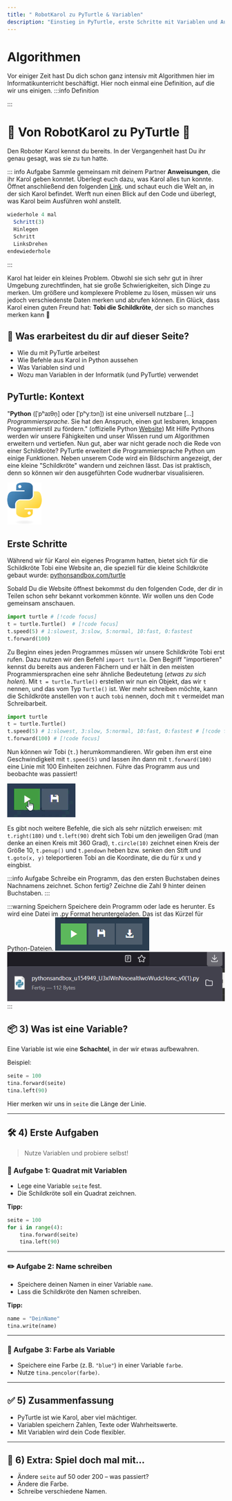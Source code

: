 ```yaml
---
title: " RobotKarol zu PyTurtle & Variablen"
description: "Einstieg in PyTurtle, erste Schritte mit Variablen und Aufgaben für den Einstieg."
---
```

# Algorithmen

Vor einiger Zeit hast Du dich schon ganz intensiv mit Algorithmen hier im Informatikunterricht beschäftigt. Hier noch einmal eine Definition, auf die wir uns einigen.
:::info Definition

:::



# 🤖 Von RobotKarol zu PyTurtle 🐢
Den Roboter Karol kennst du bereits. In der Vergangenheit hast Du ihr genau gesagt, was sie zu tun hatte.

::: info Aufgabe
Sammle gemeinsam mit deinem Partner **Anweisungen**, die ihr Karol geben konntet. Überlegt euch dazu, was Karol alles tun konnte. Öffnet anschließend den folgenden [Link](https://karol.arrrg.de/#WFCC). und schaut euch die Welt an, in der sich Karol befindet. Werft nun einen Blick auf den Code und überlegt, was Karol beim Ausführen wohl anstellt.
```js
wiederhole 4 mal
  Schritt(3)
  Hinlegen
  Schritt
  LinksDrehen
endewiederhole
```
:::


Karol hat leider ein kleines Problem. Obwohl sie sich sehr gut in ihrer Umgebung zurechtfinden, hat sie große Schwierigkeiten, sich Dinge zu merken. Um größere und komplexere Probleme zu lösen, müssen wir uns jedoch verschiedenste Daten merken und abrufen können. Ein Glück, dass Karol einen guten Freund hat: **Tobi die Schildkröte**, der sich so manches merken kann 🐢



## 🎯 Was erarbeitest du dir auf dieser Seite?
- Wie du mit PyTurtle arbeitest
- Wie Befehle aus Karol in Python aussehen
- Was Variablen sind und
- Wozu man Variablen in der Informatik (und PyTurtle) verwendet



##  PyTurtle: Kontext

"**Python** ([ˈpʰaɪθn̩] oder [ˈpʰyːtɔn]) ist eine universell nutzbare [...] *Programmiersprache*. Sie hat den Anspruch, einen gut lesbaren, knappen Programmierstil zu fördern." (offizielle Python [Website](https://www.python.org/doc/essays/blurb/)) Mit Hilfe Pythons werden wir unsere Fähigkeiten und unser Wissen rund um Algorithmen erweitern und vertiefen. Nun gut, aber war nicht gerade noch die Rede von einer Schildkröte?
PyTurtle erweitert die Programmiersprache Python um einige Funktionen. Neben unserem Code wird ein Bildschirm angezeigt, der eine kleine "Schildkröte" wandern und zeichnen lässt. Das ist praktisch, denn so können wir den ausgeführten Code wudnerbar visualisieren.

<img src="./python-logo-only.png" alt="Python Logo" width="80" />

## Erste Schritte

Während wir für Karol ein eigenes Programm hatten, bietet sich für die Schildkröte Tobi eine Website an, die speziell für die kleine Schildkröte gebaut wurde: [pythonsandbox.com/turtle](https://pythonsandbox.com/turtle)

Sobald Du die Website öffnest bekommst du den folgenden Code, der dir in Teilen schon sehr bekannt vorkommen könnte. Wir wollen uns den Code gemeinsam anschauen.

```python
import turtle # [!code focus]
t = turtle.Turtle()  # [!code focus]
t.speed(5) # 1:slowest, 3:slow, 5:normal, 10:fast, 0:fastest
t.forward(100)
```
Zu Beginn eines jeden Programmes müssen wir unsere Schildkröte Tobi erst rufen. Dazu nutzen wir den Befehl `import turtle`. Den Begriff "importieren" kennst du bereits aus anderen Fächern und er hält in den meisten Programmiersprachen eine sehr ähnliche Bedeutetung (*etwas zu sich holen*). Mit `t = turtle.Turtle()` erstellen wir nun ein Objekt, das wir `t` nennen, und das vom Typ `Turtle()` ist. Wer mehr schreiben möchte, kann die Schildkröte anstellen von `t` auch `tobi` nennen, doch mit `t` vermeidet man Schreibarbeit.

```python
import turtle
t = turtle.Turtle()  
t.speed(5) # 1:slowest, 3:slow, 5:normal, 10:fast, 0:fastest # [!code focus]
t.forward(100) # [!code focus]
```
Nun können wir Tobi (`t.`) herumkommandieren. Wir geben ihm erst eine Geschwindigkeit mit `t.speed(5)` und lassen ihn dann mit `t.forward(100)` eine Linie mit 100 Einheiten zeichnen. Führe das Programm aus und beobachte was passiert!

![Ausführen](press_play.gif)

Es gibt noch weitere Befehle, die sich als sehr nützlich erweisen: mit `t.right(180)` und `t.left(90)` dreht sich Tobi um den jeweiligen Grad (man denke an einen Kreis mit 360 Grad), `t.circle(10)` zeichnet einen Kreis der Größe 10, `t.penup()` und `t.pendown` heben bzw. senken den Stift und `t.goto(x, y)` teleportieren Tobi an die Koordinate, die du für x und y eingbist.

:::info Aufgabe
Schreibe ein Programm, das den ersten Buchstaben deines Nachnamens zeichnet. Schon fertig? Zeichne die Zahl 9 hinter deinen Buchstaben.
:::

:::warning Speichern
Speichere dein Programm oder lade es herunter. Es wird eine Datei im .py Format heruntergeladen. Das ist das Kürzel für Python-Dateien.
![Speichern](./Screenshot%202025-07-20%20124954.png)
![Python-Datei im Downloadordner](Screenshot%202025-07-20%20124507.png)
:::
## 📦 **3) Was ist eine Variable?**

Eine Variable ist wie eine **Schachtel**, in der wir etwas aufbewahren.

Beispiel:

```python
seite = 100
tina.forward(seite)
tina.left(90)
```

Hier merken wir uns in `seite` die Länge der Linie.

---

## 🛠️ **4) Erste Aufgaben**

> Nutze Variablen und probiere selbst!

### 🐢 Aufgabe 1: Quadrat mit Variablen
- Lege eine Variable `seite` fest.
- Die Schildkröte soll ein Quadrat zeichnen.

**Tipp:**
```python
seite = 100
for i in range(4):
    tina.forward(seite)
    tina.left(90)
```



---

### ✏️ Aufgabe 2: Name schreiben
- Speichere deinen Namen in einer Variable `name`.
- Lass die Schildkröte den Namen schreiben.

**Tipp:**
```python
name = "DeinName"
tina.write(name)
```

---

### 🎨 Aufgabe 3: Farbe als Variable
- Speichere eine Farbe (z. B. `"blue"`) in einer Variable `farbe`.
- Nutze `tina.pencolor(farbe)`.

---

## ✅ **5) Zusammenfassung**
- PyTurtle ist wie Karol, aber viel mächtiger.
- Variablen speichern Zahlen, Texte oder Wahrheitswerte.
- Mit Variablen wird dein Code flexibler.

---

## 🧪 **6) Extra: Spiel doch mal mit…**
- Ändere `seite` auf 50 oder 200 – was passiert?
- Ändere die Farbe.
- Schreibe verschiedene Namen.
